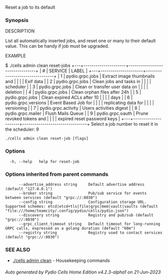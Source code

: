 Reset a job to its default

### Synopsis


DESCRIPTION
  
  List all automatically inserted jobs, and reset one or many to their default value. 
  This can be handy if job must be upgraded.

EXAMPLE

  $ ./cells admin clean reset-jobs
	+---+---------------------+--------------------------------+
	| # |       SERVICE       |             LABEL              |
	+---+---------------------+--------------------------------+
	| 1 | pydio.grpc.jobs     | Extract image thumbnails and   |
	|    |                     | Exif data                      |
	| 2 | pydio.grpc.jobs     | Clean jobs and tasks in        |
	|    |                     | scheduler                      |
	| 3 | pydio.grpc.jobs     | Clean or transfer user data on |
	|    |                     | deletion                       |
	| 4 | pydio.grpc.jobs     | Clean orphan files after 24h   |
	| 5 | pydio.grpc.jobs     | Clean expired ACLs after 10    |
	|    |                     | days                           |
	| 6 | pydio.grpc.versions | Event Based Job for            |
	|    |                     | replicating data for           |
	|    |                     | versioning                     |
	| 7 | pydio.grpc.activity | Users activities digest        |
	| 8 | pydio.grpc.mailer   | Flush Mails Queue              |
	| 9 | pydio.grpc.oauth    | Prune revoked tokens and       |
	|    |                     | expired reset password keys    |
	+---+---------------------+--------------------------------+
	Select a job number to reset it in the scheduler: 9

 

```
./cells admin clean reset-job [flags]
```

### Options

```
  -h, --help   help for reset-job
```

### Options inherited from parent commands

```
      --advertise_address string     Default advertise address (default "127.0.0.1")
      --broker string                Pub/sub service for events between services (default "grpc://:8030")
      --config string                Configuration storage URL. Supported schemes: etcd|etcd+tls|file|grpc|mem|vault|vaults (default "file:///home/teamcity/.config/pydio/cells/pydio.json")
      --discovery string             Registry and pub/sub (default "grpc://:8030")
      --grpc_client_timeout string   Default timeout for long-running GRPC calls, expressed as a golang duration (default "60m")
      --registry string              Registry used to contact services (default "grpc://:8030")
```

### SEE ALSO

* [./cells admin clean](./cells-admin-clean)	 - Housekeeping commands

###### Auto generated by Pydio Cells Home Edition v4.2.3-alpha1 on 21-Jun-2023
